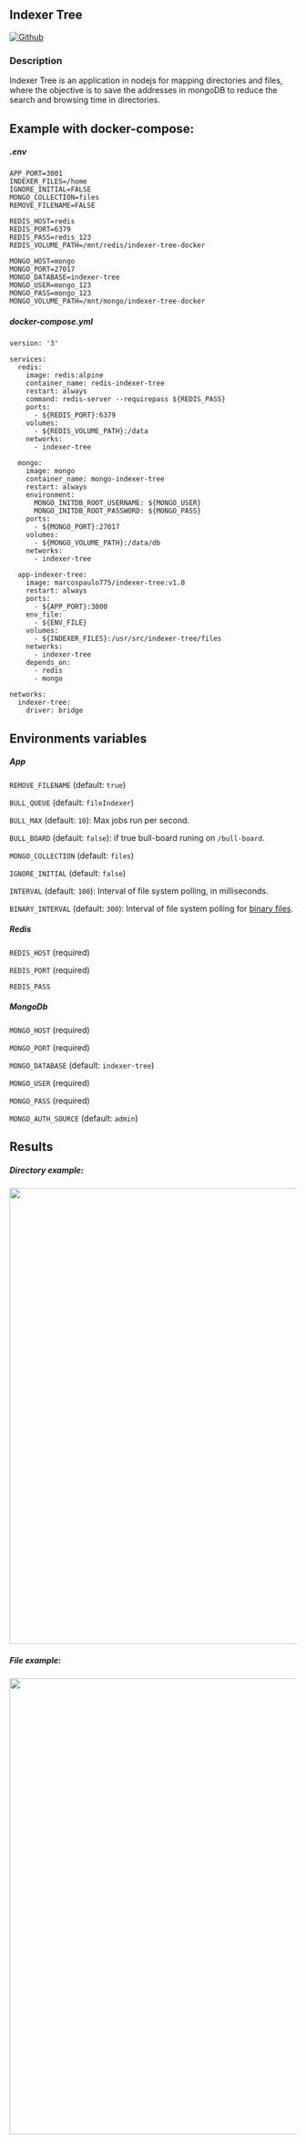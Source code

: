 ## Indexer Tree

[![Github](https://img.shields.io/badge/GitHub-100000?style=for-the-badge&logo=github&logoColor=white)](https://github.com/MarcosPaulo775/indexer-tree-docker)

### Description

Indexer Tree is an application in nodejs for mapping directories and files, where the objective is to save the addresses in mongoDB to reduce the search and browsing time in directories.

## Example with docker-compose:

##### .env

```
APP_PORT=3001
INDEXER_FILES=/home
IGNORE_INITIAL=FALSE
MONGO_COLLECTION=files
REMOVE_FILENAME=FALSE

REDIS_HOST=redis
REDIS_PORT=6379
REDIS_PASS=redis_123
REDIS_VOLUME_PATH=/mnt/redis/indexer-tree-docker

MONGO_HOST=mongo
MONGO_PORT=27017
MONGO_DATABASE=indexer-tree
MONGO_USER=mongo_123
MONGO_PASS=mongo_123
MONGO_VOLUME_PATH=/mnt/mongo/indexer-tree-docker
```

##### docker-compose.yml

```
version: '3'

services:
  redis:
    image: redis:alpine
    container_name: redis-indexer-tree
    restart: always
    command: redis-server --requirepass ${REDIS_PASS}
    ports:
      - ${REDIS_PORT}:6379
    volumes:
      - ${REDIS_VOLUME_PATH}:/data
    networks:
      - indexer-tree

  mongo:
    image: mongo
    container_name: mongo-indexer-tree
    restart: always
    environment:
      MONGO_INITDB_ROOT_USERNAME: ${MONGO_USER}
      MONGO_INITDB_ROOT_PASSWORD: ${MONGO_PASS}
    ports:
      - ${MONGO_PORT}:27017
    volumes:
      - ${MONGO_VOLUME_PATH}:/data/db
    networks:
      - indexer-tree

  app-indexer-tree:
    image: marcospaulo775/indexer-tree:v1.0
    restart: always
    ports:
      - ${APP_PORT}:3000
    env_file:
      - ${ENV_FILE}
    volumes:
      - ${INDEXER_FILES}:/usr/src/indexer-tree/files
    networks:
      - indexer-tree
    depends_on:
      - redis
      - mongo

networks:
  indexer-tree:
    driver: bridge

```

## Environments variables

##### App

`REMOVE_FILENAME` (default: `true`)

`BULL_QUEUE` (default: `fileIndexer`)

`BULL_MAX` (default: `10`): Max jobs run per second.

`BULL_BOARD` (default: `false`): if true bull-board runing on `/bull-board`.

`MONGO_COLLECTION` (default: `files`)

`IGNORE_INITIAL` (default: `false`)

`INTERVAL` (default: `100`): Interval of file system polling, in milliseconds.

`BINARY_INTERVAL` (default: `300`): Interval of file system
polling for [binary files](https://github.com/sindresorhus/binary-extensions/blob/master/binary-extensions.json).

##### Redis

`REDIS_HOST` (required)

`REDIS_PORT` (required)

`REDIS_PASS`

##### MongoDb

`MONGO_HOST` (required)

`MONGO_PORT` (required)

`MONGO_DATABASE` (default: `indexer-tree`)

`MONGO_USER` (required)

`MONGO_PASS` (required)

`MONGO_AUTH_SOURCE` (default: `admin`)

## Results

##### Directory example:

<img src="https://uploaddeimagens.com.br/images/003/352/565/original/print_directory.png?1627318493" width=800px>

##### File example:

<img src="https://uploaddeimagens.com.br/images/003/352/606/original/print_file.png?1627319156" width=800px>
